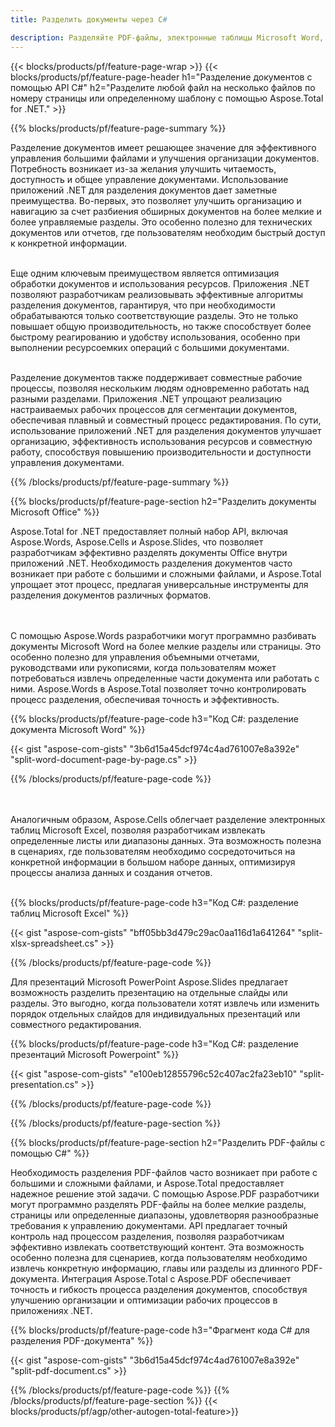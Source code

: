 ```yaml
---
title: Разделить документы через C# 

description: Разделяйте PDF-файлы, электронные таблицы Microsoft Word, Excel и презентации PowerPoint с помощью приложения C#. Разделите документ по номеру страницы или по заранее заданному шаблону.
---
```


{{< blocks/products/pf/feature-page-wrap >}}
{{< blocks/products/pf/feature-page-header h1="Разделение документов с помощью API C#" h2="Разделите любой файл на несколько файлов по номеру страницы или определенному шаблону с помощью Aspose.Total for .NET." >}}

{{% blocks/products/pf/feature-page-summary %}}

Разделение документов имеет решающее значение для эффективного управления большими файлами и улучшения организации документов. Потребность возникает из-за желания улучшить читаемость, доступность и общее управление документами. Использование приложений .NET для разделения документов дает заметные преимущества. Во-первых, это позволяет улучшить организацию и навигацию за счет разбиения обширных документов на более мелкие и более управляемые разделы. Это особенно полезно для технических документов или отчетов, где пользователям необходим быстрый доступ к конкретной информации.<br /><br />

Еще одним ключевым преимуществом является оптимизация обработки документов и использования ресурсов. Приложения .NET позволяют разработчикам реализовывать эффективные алгоритмы разделения документов, гарантируя, что при необходимости обрабатываются только соответствующие разделы. Это не только повышает общую производительность, но также способствует более быстрому реагированию и удобству использования, особенно при выполнении ресурсоемких операций с большими документами.<br /><br />

Разделение документов также поддерживает совместные рабочие процессы, позволяя нескольким людям одновременно работать над разными разделами. Приложения .NET упрощают реализацию настраиваемых рабочих процессов для сегментации документов, обеспечивая плавный и совместный процесс редактирования. По сути, использование приложений .NET для разделения документов улучшает организацию, эффективность использования ресурсов и совместную работу, способствуя повышению производительности и доступности управления документами.

{{% /blocks/products/pf/feature-page-summary  %}}

{{% blocks/products/pf/feature-page-section  h2="Разделить документы Microsoft Office" %}}

Aspose.Total for .NET предоставляет полный набор API, включая Aspose.Words, Aspose.Cells и Aspose.Slides, что позволяет разработчикам эффективно разделять документы Office внутри приложений .NET. Необходимость разделения документов часто возникает при работе с большими и сложными файлами, и Aspose.Total упрощает этот процесс, предлагая универсальные инструменты для разделения документов различных форматов. 

<br /><br />
С помощью Aspose.Words разработчики могут программно разбивать документы Microsoft Word на более мелкие разделы или страницы. Это особенно полезно для управления объемными отчетами, руководствами или рукописями, когда пользователям может потребоваться извлечь определенные части документа или работать с ними. Aspose.Words в Aspose.Total позволяет точно контролировать процесс разделения, обеспечивая точность и эффективность.


{{% blocks/products/pf/feature-page-code h3="Код C#: разделение документа Microsoft Word" %}}

{{< gist "aspose-com-gists" "3b6d15a45dcf974c4ad761007e8a392e" "split-word-document-page-by-page.cs" >}}

{{% /blocks/products/pf/feature-page-code  %}}

<br /><br />
Аналогичным образом, Aspose.Cells облегчает разделение электронных таблиц Microsoft Excel, позволяя разработчикам извлекать определенные листы или диапазоны данных. Эта возможность полезна в сценариях, где пользователям необходимо сосредоточиться на конкретной информации в большом наборе данных, оптимизируя процессы анализа данных и создания отчетов.
<br /><br />

{{% blocks/products/pf/feature-page-code h3="Код C#: разделение таблиц Microsoft Excel" %}}

{{< gist "aspose-com-gists" "bff05bb3d479c29ac0aa116d1a641264" "split-xlsx-spreadsheet.cs" >}}

{{% /blocks/products/pf/feature-page-code  %}}

Для презентаций Microsoft PowerPoint Aspose.Slides предлагает возможность разделить презентацию на отдельные слайды или разделы. Это выгодно, когда пользователи хотят извлечь или изменить порядок отдельных слайдов для индивидуальных презентаций или совместного редактирования.

{{% blocks/products/pf/feature-page-code h3="Код C#: разделение презентаций Microsoft Powerpoint" %}}

{{< gist "aspose-com-gists" "e100eb12855796c52c407ac2fa23eb10" "split-presentation.cs" >}}

{{% /blocks/products/pf/feature-page-code  %}}

{{% /blocks/products/pf/feature-page-section %}}

{{% blocks/products/pf/feature-page-section  h2="Разделить PDF-файлы с помощью C#" %}}

Необходимость разделения PDF-файлов часто возникает при работе с большими и сложными файлами, и Aspose.Total предоставляет надежное решение этой задачи. С помощью Aspose.PDF разработчики могут программно разделять PDF-файлы на более мелкие разделы, страницы или определенные диапазоны, удовлетворяя разнообразные требования к управлению документами. API предлагает точный контроль над процессом разделения, позволяя разработчикам эффективно извлекать соответствующий контент. Эта возможность особенно полезна для сценариев, когда пользователям необходимо извлечь конкретную информацию, главы или разделы из длинного PDF-документа. Интеграция Aspose.Total с Aspose.PDF обеспечивает точность и гибкость процесса разделения документов, способствуя улучшению организации и оптимизации рабочих процессов в приложениях .NET.

{{% blocks/products/pf/feature-page-code h3="Фрагмент кода C# для разделения PDF-документа" %}}

{{< gist "aspose-com-gists" "3b6d15a45dcf974c4ad761007e8a392e" "split-pdf-document.cs" >}}

{{% /blocks/products/pf/feature-page-code  %}}
{{% /blocks/products/pf/feature-page-section %}}
{{< blocks/products/pf/agp/other-autogen-total-feature>}}